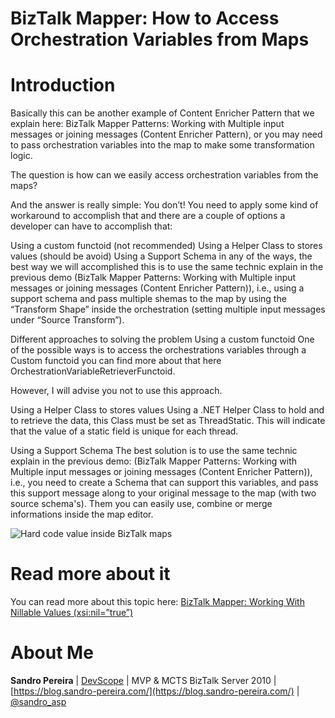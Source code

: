 # BizTalk Mapper: How to Access Orchestration Variables from Maps

# Introduction
Basically this can be another example of Content Enricher Pattern that we explain here: BizTalk Mapper Patterns: Working with Multiple input messages or joining messages (Content Enricher Pattern), or you may need to pass orchestration variables into the map to make some transformation logic.

The question is how can we easily access orchestration variables from the maps?

And the answer is really simple: You don’t! You need to apply some kind of workaround to accomplish that and there are a couple of options a developer can have to accomplish that:

Using a custom functoid (not recommended)
Using a Helper Class to stores values (should be avoid)
Using a Support Schema
in any of the ways, the best way we will accomplished this is to use the same technic explain in the previous demo (BizTalk Mapper Patterns: Working with Multiple input messages or joining messages (Content Enricher Pattern)), i.e., using a support schema and pass multiple shemas to the map by using the “Transform Shape” inside the orchestration (setting multiple input messages under “Source Transform”).

Different approaches to solving the problem
Using a custom functoid
One of the possible ways is to access the orchestrations variables through a Custom functoid you can find more about that here OrchestrationVariableRetrieverFunctoid.

However, I will advise you not to use this approach.

Using a Helper Class to stores values
Using a .NET Helper Class to hold and to retrieve the data, this Class must be set as ThreadStatic. This will indicate that the value of a static field is unique for each thread.

Using a Support Schema
The best solution is to use the same technic explain in the previous demo: (BizTalk Mapper Patterns: Working with Multiple input messages or joining messages (Content Enricher Pattern)), i.e., you need to create a Schema that can support this variables, and pass this support message along to your original message to the map (with two source schema's). Them you can easily use, combine or merge informations inside the map editor.



![Hard code value inside BizTalk maps](media/Dynamic-Constants.PNG)

# Read more about it
You can read more about this topic here: [BizTalk Mapper: Working With Nillable Values (xsi:nil=”true”)](https://blog.sandro-pereira.com/2014/06/12/biztalk-mapper-working-with-nillable-values-xsiniltrue/)

# About Me
**Sandro Pereira** | [DevScope](http://www.devscope.net/) | MVP & MCTS BizTalk Server 2010 | [https://blog.sandro-pereira.com/](https://blog.sandro-pereira.com/) | [@sandro_asp](https://twitter.com/sandro_asp)

